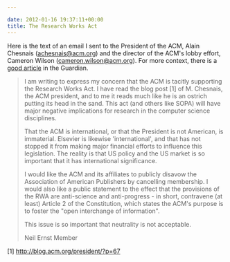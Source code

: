 ```yaml
---

date: 2012-01-16 19:37:11+00:00
title: The Research Works Act
---
```


Here is the text of an email I sent to the President of the ACM, Alain Chesnais (achesnais@acm.org) and the director of the ACM's lobby effort, Cameron Wilson (cameron.wilson@acm.org). For more context, there is a [good article](http://www.guardian.co.uk/science/2012/jan/16/academic-publishers-enemies-science) in the Guardian.


<blockquote>I am writing to express my concern that the ACM is tacitly supporting the Research Works Act. I have read the blog post [1] of M. Chesnais, the ACM president, and to me it reads much like he is an ostrich putting its head in the sand. This act (and others like SOPA) will have major negative implications for research in the computer science disciplines.

That the ACM is international, or that the President is not American, is immaterial. Elsevier is likewise 'international', and that has not stopped it from making major financial efforts to influence this legislation. The reality is that US policy and the US market is so important that it has international significance.

I would like the ACM and its affiliates to publicly disavow the Association of American Publishers by cancelling membership. I would also like a public statement to the effect that the provisions of the RWA are anti-science and anti-progress - in short, contravene (at least) Article 2 of the Constitution, which states the ACM's purpose is to foster the "open interchange of information".

This issue is so important that neutrality is not acceptable.

Neil Ernst
Member</blockquote>


[1] http://blog.acm.org/president/?p=67
